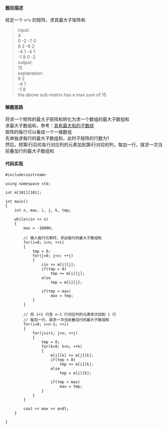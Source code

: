 #### 题目描述
给定一个 `n*n` 的矩阵，求其最大子矩阵和  

> 	input:  
	4  
	0 -2 -7 0   
	9 2 -6 2   
	-4 1 -4 1   
	-1 8 0 -2   
	output:  
	15  
	explanation:  
	9 2   
	-4 1   
	-1 8   
	the above sub-matrix has a max sum of 15. 

#### 解题思路
将求一个矩阵的最大子矩阵和转化为求一个数组的最大子数组和  
求最大子数组和，参考：[具有最大和的子数组](/Array/max_subarray.md)  
矩阵的每行可以看成一个一维数组  
先单独求每行的最大子数组和，此时子矩阵的行数为1  
然后，把第i行后的各行对应列的元素加到第i行对应的列，每加一行，就求一次当前叠加行的最大子数组和  

#### 代码实现

```
#include<iostream>

using namespace std;

int m[101][101];

int main()
{
	int n, max, i, j, k, tmp;

	while(cin >> n)
	{
		max = -10000;

		// 输入每行元素时，求出每行的最大子数组和
		for(i=0; i<n; ++i)
		{
			tmp = 0;
			for(j=0; j<n; ++j)
			{
				cin >> m[i][j];
				if(tmp > 0)	
					tmp += m[i][j];
				else 
					tmp = m[i][j];

				if(tmp > max)	
					max = tmp;
			}
		}

		// 将 i+1 行至 n-1 行对应列的元素依次加到 i 行
		// 每加一行，就求一次当前叠加行的最大子数组和
		for(i=0; i<n-1; ++i)
		{
			for(j=i+1; j<n; ++j)
			{
				tmp = 0;
				for(k=0; k<n; ++k)
				{
					m[i][k] += m[j][k];
					if(tmp > 0)
						tmp += m[i][k];
					else
						tmp = m[i][k]; 

					if(tmp > max)	
						max = tmp;
				}
			}
		}

		cout << max << endl;
	}

}
```
